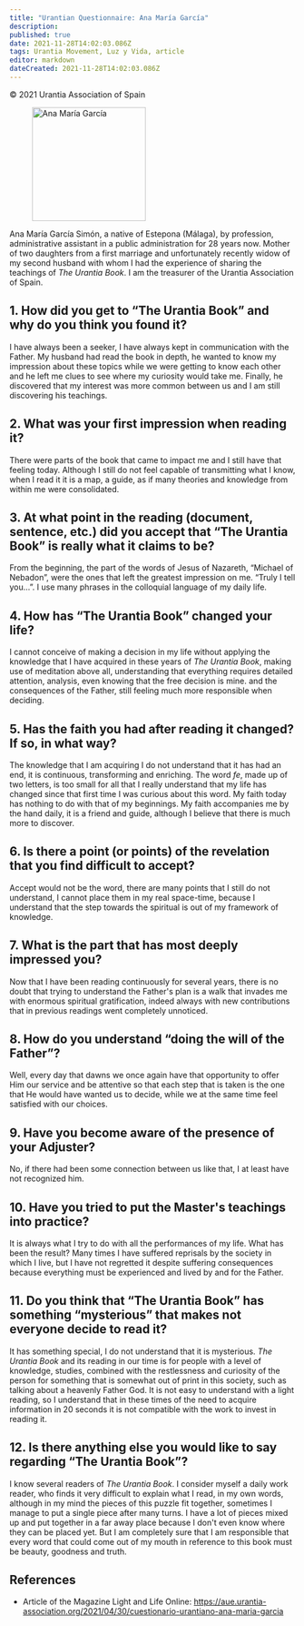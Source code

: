 ```yaml
---
title: "Urantian Questionnaire: Ana María García"
description: 
published: true
date: 2021-11-28T14:02:03.086Z
tags: Urantia Movement, Luz y Vida, article
editor: markdown
dateCreated: 2021-11-28T14:02:03.086Z
---
```


<p class="v-card v-sheet theme--light gray lighten-3 px-2">© 2021 Urantia Association of Spain</p>


<figure id="Figure_1" class="image urantiapedia">
<img src="/image/article/Luz_y_Vida/LyV_2021_05/Ana-Maria-Garcia.jpg" alt="Ana María García" width="200">
</figure>

Ana María García Simón, a native of Estepona (Málaga), by profession, administrative assistant in a public administration for 28 years now. Mother of two daughters from a first marriage and unfortunately recently widow of my second husband with whom I had the experience of sharing the teachings of _The Urantia Book_. I am the treasurer of the Urantia Association of Spain.

## 1. How did you get to “The Urantia Book” and why do you think you found it?

I have always been a seeker, I have always kept in communication with the Father. My husband had read the book in depth, he wanted to know my impression about these topics while we were getting to know each other and he left me clues to see where my curiosity would take me. Finally, he discovered that my interest was more common between us and I am still discovering his teachings.

## 2. What was your first impression when reading it?

There were parts of the book that came to impact me and I still have that feeling today. Although I still do not feel capable of transmitting what I know, when I read it it is a map, a guide, as if many theories and knowledge from within me were consolidated.

## 3. At what point in the reading (document, sentence, etc.) did you accept that “The Urantia Book” is really what it claims to be?

From the beginning, the part of the words of Jesus of Nazareth, “Michael of Nebadon”, were the ones that left the greatest impression on me. “Truly I tell you…”. I use many phrases in the colloquial language of my daily life.

## 4. How has “The Urantia Book” changed your life?

I cannot conceive of making a decision in my life without applying the knowledge that I have acquired in these years of _The Urantia Book_, making use of meditation above all, understanding that everything requires detailed attention, analysis, even knowing that the free decision is mine. and the consequences of the Father, still feeling much more responsible when deciding.

## 5. Has the faith you had after reading it changed? If so, in what way?

The knowledge that I am acquiring I do not understand that it has had an end, it is continuous, transforming and enriching. The word _fe_, made up of two letters, is too small for all that I really understand that my life has changed since that first time I was curious about this word. My faith today has nothing to do with that of my beginnings. My faith accompanies me by the hand daily, it is a friend and guide, although I believe that there is much more to discover.

## 6. Is there a point (or points) of the revelation that you find difficult to accept?

Accept would not be the word, there are many points that I still do not understand, I cannot place them in my real space-time, because I understand that the step towards the spiritual is out of my framework of knowledge.

## 7. What is the part that has most deeply impressed you?

Now that I have been reading continuously for several years, there is no doubt that trying to understand the Father's plan is a walk that invades me with enormous spiritual gratification, indeed always with new contributions that in previous readings went completely unnoticed.

## 8. How do you understand “doing the will of the Father”?

Well, every day that dawns we once again have that opportunity to offer Him our service and be attentive so that each step that is taken is the one that He would have wanted us to decide, while we at the same time feel satisfied with our choices.

## 9. Have you become aware of the presence of your Adjuster?

No, if there had been some connection between us like that, I at least have not recognized him.

## 10. Have you tried to put the Master's teachings into practice?

It is always what I try to do with all the performances of my life. What has been the result? Many times I have suffered reprisals by the society in which I live, but I have not regretted it despite suffering consequences because everything must be experienced and lived by and for the Father.

## 11. Do you think that “The Urantia Book” has something “mysterious” that makes not everyone decide to read it?

It has something special, I do not understand that it is mysterious. _The Urantia Book_ and its reading in our time is for people with a level of knowledge, studies, combined with the restlessness and curiosity of the person for something that is somewhat out of print in this society, such as talking about a heavenly Father God. It is not easy to understand with a light reading, so I understand that in these times of the need to acquire information in 20 seconds it is not compatible with the work to invest in reading it.

## 12. Is there anything else you would like to say regarding “The Urantia Book”?

I know several readers of _The Urantia Book_. I consider myself a daily work reader, who finds it very difficult to explain what I read, in my own words, although in my mind the pieces of this puzzle fit together, sometimes I manage to put a single piece after many turns. I have a lot of pieces mixed up and put together in a far away place because I don't even know where they can be placed yet. But I am completely sure that I am responsible that every word that could come out of my mouth in reference to this book must be beauty, goodness and truth.

## References

- Article of the Magazine Light and Life Online: https://aue.urantia-association.org/2021/04/30/cuestionario-urantiano-ana-maria-garcia

